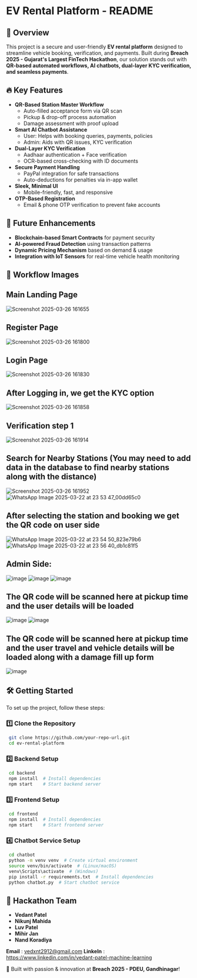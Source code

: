 # EV Rental Platform - README

## 📌 Overview
This project is a secure and user-friendly **EV rental platform** designed to streamline vehicle booking, verification, and payments. Built during **Breach 2025 - Gujarat's Largest FinTech Hackathon**, our solution stands out with **QR-based automated workflows, AI chatbots, dual-layer KYC verification, and seamless payments**.

## 🔥 Key Features
- **QR-Based Station Master Workflow**
  - Auto-filled acceptance form via QR scan
  - Pickup & drop-off process automation
  - Damage assessment with proof upload
- **Smart AI Chatbot Assistance**
  - User: Helps with booking queries, payments, policies
  - Admin: Aids with QR issues, KYC verification
- **Dual-Layer KYC Verification**
  - Aadhaar authentication + Face verification
  - OCR-based cross-checking with ID documents
- **Secure Payment Handling**
  - PayPal integration for safe transactions
  - Auto-deductions for penalties via in-app wallet
- **Sleek, Minimal UI**
  - Mobile-friendly, fast, and responsive
- **OTP-Based Registration**
  - Email & phone OTP verification to prevent fake accounts

## 🚀 Future Enhancements
- **Blockchain-based Smart Contracts** for payment security
- **AI-powered Fraud Detection** using transaction patterns
- **Dynamic Pricing Mechanism** based on demand & usage
- **Integration with IoT Sensors** for real-time vehicle health monitoring

## 📸 Workflow Images

## Main Landing Page
![Screenshot 2025-03-26 161655](https://github.com/user-attachments/assets/7b597225-d487-4ba1-b5ef-ec03ea6f21ef)

## Register Page
![Screenshot 2025-03-26 161800](https://github.com/user-attachments/assets/4007cbe8-8691-4644-90eb-21ba29e28f30)

## Login Page
![Screenshot 2025-03-26 161830](https://github.com/user-attachments/assets/10ff7b64-cca0-4737-98bd-639f3d7a4b77)

## After Logging in, we get the KYC option
![Screenshot 2025-03-26 161858](https://github.com/user-attachments/assets/27e313fb-6664-4eaf-958e-d6bcb853ba4e)

## Verification step 1
![Screenshot 2025-03-26 161914](https://github.com/user-attachments/assets/fdb9789d-5653-4419-b60d-4fa928d9b3de)

## Search for Nearby Stations (You may need to add data in the database to find nearby stations along with the distance)
![Screenshot 2025-03-26 161952](https://github.com/user-attachments/assets/0d50cbd5-a721-40f4-abce-4392174e4028)
![WhatsApp Image 2025-03-22 at 23 53 47_00dd65c0](https://github.com/user-attachments/assets/81559065-7706-4bab-9942-3519ebb9ec48)

## After selecting the station and booking we get the QR code on user side
![WhatsApp Image 2025-03-22 at 23 54 50_823e79b6](https://github.com/user-attachments/assets/3377d5ec-00ed-41db-9770-72cc72aea807)
![WhatsApp Image 2025-03-22 at 23 56 40_db1c81f5](https://github.com/user-attachments/assets/d96db4fe-6a21-4fc4-897f-686b7c72260d)

## Admin Side:
![image](https://github.com/user-attachments/assets/6d9c572e-06ca-450b-b8f6-8141288d9513)
![image](https://github.com/user-attachments/assets/7be4f596-a378-47ee-9e41-ff9338a9582c)
![image](https://github.com/user-attachments/assets/1a5c5a92-497b-4fd1-9666-d75b1cf06c7b)

## The QR code will be scanned here at pickup time and the user details will be loaded
![image](https://github.com/user-attachments/assets/5757ba0b-3f39-4e4e-8704-80c3f9b6723b)
![image](https://github.com/user-attachments/assets/e9a6eb12-ea2a-4982-b849-f7071f7979b0)

## The QR code will be scanned here at pickup time and the user travel and vehicle details will be loaded along with a damage fill up form
![image](https://github.com/user-attachments/assets/4abd52d9-4b37-4191-a558-9941e57a6182)


## 🛠️ Getting Started
To set up the project, follow these steps:

### 1️⃣ Clone the Repository
```bash
 git clone https://github.com/your-repo-url.git
 cd ev-rental-platform
```

### 2️⃣ Backend Setup
```bash
 cd backend
 npm install  # Install dependencies
 npm start    # Start backend server
```

### 3️⃣ Frontend Setup
```bash
 cd frontend
 npm install  # Install dependencies
 npm start    # Start frontend server
```

### 4️⃣ Chatbot Service Setup
```bash
 cd chatbot
 python -m venv venv  # Create virtual environment
 source venv/bin/activate  # (Linux/macOS)
 venv\Scripts\activate  # (Windows)
 pip install -r requirements.txt  # Install dependencies
 python chatbot.py  # Start chatbot service
```

## 🤝 Hackathon Team
- **Vedant Patel**
- **Nikunj Mahida**
- **Luv Patel**
- **Mihir Jan**
- **Nand Koradiya**

**Email** : vedxnt2912@gmail.com 
**LinkeIn** : https://www.linkedin.com/in/vedant-patel-machine-learning

🚀 Built with passion & innovation at **Breach 2025 - PDEU, Gandhinagar**!
